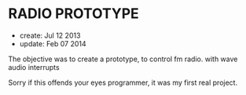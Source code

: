 # RADIO PROTOTYPE

* create: Jul 12 2013 
* update: Feb 07 2014

The objective was to create a prototype, to control fm radio. with wave audio interrupts

Sorry if this offends your eyes programmer, it was my first real project.
